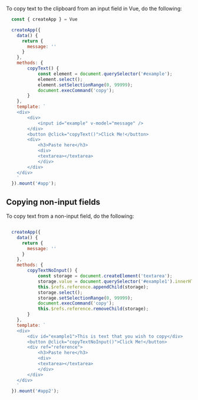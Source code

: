 To copy text to the clipboard from an input field in Vue, do the following:


```javascript
  const { createApp } = Vue

  createApp({
    data() {
      return {
        message: ''
      }
    },
    methods: {
        copyText() {
            const element = document.querySelector('#example');
            element.select();
            element.setSelectionRange(0, 99999);
            document.execCommand('copy');
        }
    },
    template: `
    <div>
        <div>
            <input id="example" v-model="message" />
        </div>
        <button @click="copyText()">Click Me!</button>
        <div>
            <h3>Paste here</h3>
            <div>
            <textarea></textarea>
            </div>
        </div>
    </div>
    `
  }).mount('#app');
```

<script src="https://unpkg.com/vue@3/dist/vue.global.js"></script>

<div id="app"></div>

<script>
  const { createApp } = Vue

  createApp({
    data() {
      return {
        message: ''
      }
    },
    methods: {
        copyText() {
            const element = document.querySelector('#example');
            element.select();
            element.setSelectionRange(0, 99999);
            document.execCommand('copy');
        }
    },
    template: `
    <div>
        <div>
            <input id="example" v-model="message" />
        </div>
        <button @click="copyText()">Click Me!</button>
        <div>
            <h3>Paste here</h3>
            <div>
            <textarea></textarea>
            </div>
        </div>
    </div>
    `
  }).mount('#app');
</script>

## Copying non-input fields

To copy text from a non-input field, do the following:

```javascript

  createApp({
    data() {
      return {
        message: ''
      }
    },
    methods: {
        copyTextNoInput() {
            const storage = document.createElement('textarea');
            storage.value = document.querySelector('#example1').innerHTML;
            this.$refs.reference.appendChild(storage);
            storage.select();
            storage.setSelectionRange(0, 99999);
            document.execCommand('copy');
            this.$refs.reference.removeChild(storage);
        }
    },
    template: `
    <div>
        <div id="example1">This is text that you wish to copy</div>
        <button @click="copyTextNoInput()">Click Me!</button>
        <div ref="reference">
            <h3>Paste here</h3>
            <div>
            <textarea></textarea>
            </div>
        </div>
    </div>
    `
  }).mount('#app2');
```

<div id="app2"></div>

<script>
  createApp({
    data() {
      return {
        message: ''
      }
    },
    methods: {
        copyTextNoInput() {
            const storage = document.createElement('textarea');
            storage.value = document.querySelector('#example1').innerHTML;
            this.$refs.reference.appendChild(storage);
            storage.select();
            storage.setSelectionRange(0, 99999);
            document.execCommand('copy');
            this.$refs.reference.removeChild(storage);
        }
    },
    template: `
    <div>
        <div id="example1">This is text that you wish to copy</div>
        <button @click="copyTextNoInput()">Click Me!</button>
        <div ref="reference">
            <h3>Paste here</h3>
            <div>
            <textarea></textarea>
            </div>
        </div>
    </div>
    `
  }).mount('#app2');
</script>